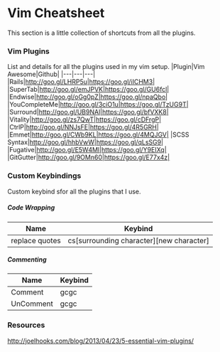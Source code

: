 # Vim Cheatsheet
This section is a little collection of shortcuts from all the plugins.

### Vim Plugins
List and details for all the plugins used in my vim setup.
|Plugin|Vim Awesome|Github|
|---|---|---|
|Rails|http://goo.gl/LHRP5u|https://goo.gl/iICHM3|
|SuperTab|http://goo.gl/emJPVK|https://goo.gl/GU6fcl|
|Endwise|http://goo.gl/oGg0pZ|https://goo.gl/npaQbo|
|YouCompleteMe|http://goo.gl/3ciO1u|https://goo.gl/TzUG9T|
|Surround|http://goo.gl/UB9NAl|https://goo.gl/bfVXK8|
|Vitality|http://goo.gl/zs7QwT|https://goo.gl/cDFrgP|
|CtrlP|http://goo.gl/NNJsFE|https://goo.gl/4R5GRH|
|Emmet|http://goo.gl/CWb9KL|https://goo.gl/4MQJGV|
|SCSS Syntax|http://goo.gl/hhbVwW|https://goo.gl/qLsSG9|
|Fugative|http://goo.gl/E5W4Ml|https://goo.gl/Y9EIXq|
|GitGutter|http://goo.gl/9OMn60|https://goo.gl/E77x4z|

### Custom Keybindings
Custom keybind sfor all the plugins that I use.

##### Code Wrapping
|Name|Keybind|
|---|---|
|replace quotes|cs[surrounding character][new character]|

##### Commenting
|Name|Keybind|
|---|---|
|Comment|gcgc|
|UnComment|gcgc|

### Resources
http://joelhooks.com/blog/2013/04/23/5-essential-vim-plugins/
